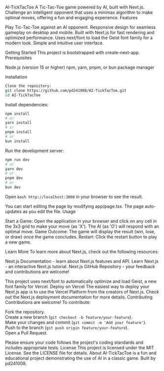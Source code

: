 AI-TickTacToe
A Tic-Tac-Toe game powered by AI, built with Next.js. Challenge an intelligent opponent that uses a minimax algorithm to make optimal moves, offering a fun and engaging experience.
Features

Play Tic-Tac-Toe against an AI opponent.
Responsive design for seamless gameplay on desktop and mobile.
Built with Next.js for fast rendering and optimized performance.
Uses next/font to load the Geist font family for a modern look.
Simple and intuitive user interface.

Getting Started
This project is bootstrapped with create-next-app.
Prerequisites

Node.js (version 15 or higher)
npm, yarn, pnpm, or bun package manager

Installation
```bash
Clone the repository:
git clone https://github.com/pd241008/AI-TickTacToe.git
cd AI-TickTacToe
```


Install dependencies:
```bash
npm install
# or
yarn install
# or
pnpm install
# or
bun install
```


Run the development server:
```bash
npm run dev
# or
yarn dev
# or
pnpm dev
# or
bun dev
```

Open ```bash http://localhost:3000``` in your browser to see the result.


You can start editing the page by modifying app/page.tsx. The page auto-updates as you edit the file.
Usage

Start a Game: Open the application in your browser and click on any cell in the 3x3 grid to make your move (as 'X'). The AI (as 'O') will respond with an optimal move.
Game Outcome: The game will display the result (win, lose, or draw) once the game concludes.
Restart: Click the restart button to play a new game.

Learn More
To learn more about Next.js, check out the following resources:

Next.js Documentation - learn about Next.js features and API.
Learn Next.js - an interactive Next.js tutorial.
Next.js GitHub Repository - your feedback and contributions are welcome!

This project uses next/font to automatically optimize and load Geist, a new font family for Vercel.
Deploy on Vercel
The easiest way to deploy your Next.js app is to use the Vercel Platform from the creators of Next.js.
Check out the Next.js deployment documentation for more details.
Contributing
Contributions are welcome! To contribute:

Fork the repository.
<br>Create a new branch (```git checkout -b feature/your-feature```).<br>
Make your changes and commit (```git commit -m 'Add your feature'```).<br>
Push to the branch (```git push origin feature/your-feature```).<br>
Open a Pull Request.

Please ensure your code follows the project's coding standards and includes appropriate tests.
License
This project is licensed under the MIT License. See the LICENSE file for details.
About
AI-TickTacToe is a fun and educational project demonstrating the use of AI in a classic game. Built by pd241008.
